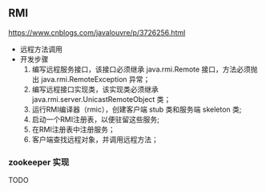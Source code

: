 ## RMI
https://www.cnblogs.com/javalouvre/p/3726256.html
* 远程方法调用
* 开发步骤
     1. 编写远程服务接口，该接口必须继承 java.rmi.Remote 接口，方法必须抛出 java.rmi.RemoteException 异常；
     2. 编写远程接口实现类，该实现类必须继承 java.rmi.server.UnicastRemoteObject 类；
     3. 运行RMI编译器（rmic），创建客户端 stub 类和服务端 skeleton 类;
     4. 启动一个RMI注册表，以便驻留这些服务;
     5. 在RMI注册表中注册服务；
     6. 客户端查找远程对象，并调用远程方法；
     
 ### zookeeper 实现 
 TODO